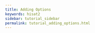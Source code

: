 ```yaml
---
title: Adding Options
keywords: hisat2
sidebar: tutorial_sidebar
permalink: tutorial_adding_options.html
---
```

